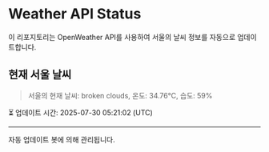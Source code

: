 
# Weather API Status

이 리포지토리는 OpenWeather API를 사용하여 서울의 날씨 정보를 자동으로 업데이트합니다.

## 현재 서울 날씨
> 서울의 현재 날씨: broken clouds, 온도: 34.76°C, 습도: 59%

⏳ 업데이트 시간: 2025-07-30 05:21:02 (UTC)

---
자동 업데이트 봇에 의해 관리됩니다.
